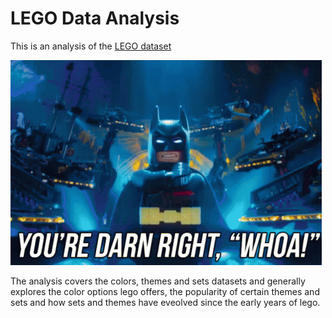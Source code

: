 # LEGO Data Analysis 

This is an analysis of the [LEGO dataset](https://www.kaggle.com/datasets/rtatman/lego-database?select=colors.csv) 

![lego](../../GIFs/lego-batman.gif)

The analysis covers the colors, themes and sets datasets and generally explores the color options lego offers, the popularity of certain themes and sets and how sets and themes have eveolved since the early years of lego.